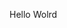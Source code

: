 Hello Wolrd


















































































































































































































































































































































































































































































































































































































































































































